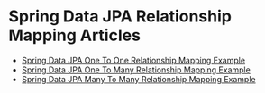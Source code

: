 # Spring Data JPA Relationship Mapping Articles

- [Spring Data JPA One To One Relationship Mapping Example](https://attacomsian.com/blog/spring-data-jpa-one-to-one-mapping)
- [Spring Data JPA One To Many Relationship Mapping Example](https://attacomsian.com/blog/spring-data-jpa-one-to-many-mapping)
- [Spring Data JPA Many To Many Relationship Mapping Example](https://attacomsian.com/blog/spring-data-jpa-many-to-many-mapping)